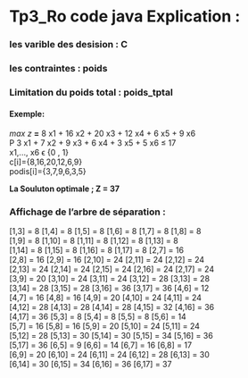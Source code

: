 # Tp3_Ro code java Explication :
### les varible des desision : **C**
### les contraintes : **poids**

### Limitation du poids total : **poids_tptal**
#### Exemple:
*max z* **=** 8 x1 + 16 x2 + 20 x3 + 12 x4 + 6 x5 + 9 x6 <br/>
P 3 x1 + 7 x2 + 9 x3 + 6 x4 + 3 x5 + 5 x6 ≤ 17 <br/>
x1,..., x6 ϵ {0 , 1} <br/>
c[i]={8,16,20,12,6,9} <br/>
podis[i]={3,7,9,6,3,5} <br/>

**La Souluton optimale ; Z = 37** 
### Affichage de l’arbre de séparation :
[1,3] = 8 
[1,4] = 8
[1,5] = 8
[1,6] = 8
[1,7] = 8
[1,8] = 8<br/>
[1,9] = 8
[1,10] = 8
[1,11] = 8
[1,12] = 8
[1,13] = 8<br/>
[1,14] = 8
[1,15] = 8
[1,16] = 8
[1,17] = 8
[2,7] = 16<br/>
[2,8] = 16
[2,9] = 16
[2,10] = 24
[2,11] = 24
[2,12] = 24<br/>
[2,13] = 24
[2,14] = 24
[2,15] = 24
[2,16] = 24
[2,17] = 24<br/>
[3,9] = 20
[3,10] = 24
[3,11] = 24
[3,12] = 28
[3,13] = 28<br/>
[3,14] = 28
[3,15] = 28
[3,16] = 36
[3,17] = 36
[4,6] = 12<br/>
[4,7] = 16
[4,8] = 16
[4,9] = 20
[4,10] = 24
[4,11] = 24<br/>
[4,12] = 28
[4,13] = 28
[4,14] = 28
[4,15] = 32
[4,16] = 36<br/>
[4,17] = 36
[5,3] = 8
[5,4] = 8
[5,5] = 8
[5,6] = 14<br/>
[5,7] = 16
[5,8] = 16
[5,9] = 20
[5,10] = 24
[5,11] = 24<br/>
[5,12] = 28
[5,13] = 30
[5,14] = 30
[5,15] = 34
[5,16] = 36<br/>
[5,17] = 36
[6,5] = 9
[6,6] = 14
[6,7] = 16
[6,8] = 17<br/>
[6,9] = 20
[6,10] = 24
[6,11] = 24
[6,12] = 28
[6,13] = 30<br/>
[6,14] = 30
[6,15] = 34
[6,16] = 36
[6,17] = 37

